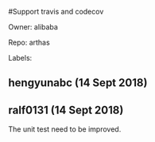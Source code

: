 #Support travis and codecov

Owner: alibaba

Repo: arthas

Labels: 

## hengyunabc (14 Sept 2018)



## ralf0131 (14 Sept 2018)

The unit test need to be improved.

